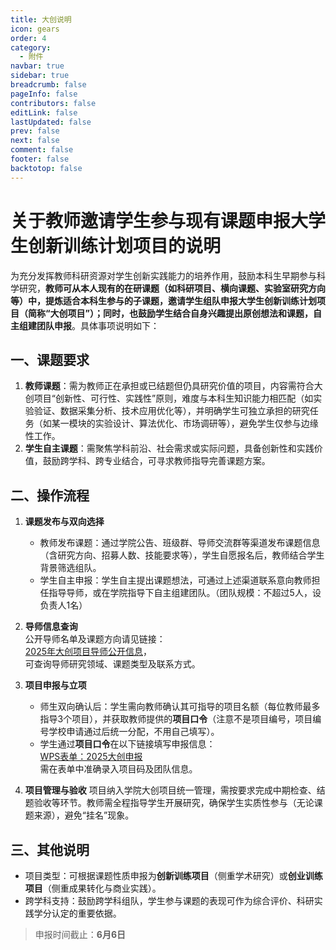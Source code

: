 ```yaml
---
title: 大创说明
icon: gears
order: 4
category:
  - 附件
navbar: true
sidebar: true
breadcrumb: false
pageInfo: false
contributors: false
editLink: false
lastUpdated: false
prev: false
next: false
comment: false
footer: false
backtotop: false
---
```


# 关于教师邀请学生参与现有课题申报大学生创新训练计划项目的说明

为充分发挥教师科研资源对学生创新实践能力的培养作用，鼓励本科生早期参与科学研究，**教师可从本人现有的在研课题（如科研项目、横向课题、实验室研究方向等）中，提炼适合本科生参与的子课题，邀请学生组队申报大学生创新训练计划项目（简称“大创项目”）；同时，也鼓励学生结合自身兴趣提出原创想法和课题，自主组建团队申报**。具体事项说明如下：

## 一、课题要求

1. **教师课题**：需为教师正在承担或已结题但仍具研究价值的项目，内容需符合大创项目“创新性、可行性、实践性”原则，难度与本科生知识能力相匹配（如实验验证、数据采集分析、技术应用优化等），并明确学生可独立承担的研究任务（如某一模块的实验设计、算法优化、市场调研等），避免学生仅参与边缘性工作。
2. **学生自主课题**：需聚焦学科前沿、社会需求或实际问题，具备创新性和实践价值，鼓励跨学科、跨专业结合，可寻求教师指导完善课题方案。

## 二、操作流程

1. **课题发布与双向选择**
   - 教师发布课题：通过学院公告、班级群、导师交流群等渠道发布课题信息（含研究方向、招募人数、技能要求等），学生自愿报名后，教师结合学生背景筛选组队。
   - 学生自主申报：学生自主提出课题想法，可通过上述渠道联系意向教师担任指导导师，或在学院指导下自主组建团队。（团队规模：不超过5人，设负责人1名）

2. **导师信息查询**  
   公开导师名单及课题方向请见链接：  
   [2025年大创项目导师公开信息](https://gitee.com/AI3DPrintCenter/Intro/blob/master/%E5%A4%A7%E5%88%9B%E7%94%B3%E6%8A%A5/2025%E5%B9%B4%E7%94%B3%E6%8A%A5/2025%E5%AF%BC%E5%B8%88%E5%85%AC%E5%BC%80%E4%BF%A1%E6%81%AF.md)，  
   可查询导师研究领域、课题类型及联系方式。

3. **项目申报与立项**
   - 师生双向确认后：学生需向教师确认其可指导的项目名额（每位教师最多指导3个项目），并获取教师提供的**项目口令**（注意不是项目编号，项目编号学校申请通过后统一分配，不用自己填写）。
   - 学生通过**项目口令**在以下链接填写申报信息：  
     [WPS表单：2025大创申报](https://f.wps.cn/g/OP6kumtM/)  
     需在表单中准确录入项目码及团队信息。

4. **项目管理与验收**
   项目纳入学院大创项目统一管理，需按要求完成中期检查、结题验收等环节。教师需全程指导学生开展研究，确保学生实质性参与（无论课题来源），避免“挂名”现象。

## 三、其他说明

- 项目类型：可根据课题性质申报为**创新训练项目**（侧重学术研究）或**创业训练项目**（侧重成果转化与商业实践）。
- 跨学科支持：鼓励跨学科组队，学生参与课题的表现可作为综合评价、科研实践学分认定的重要依据。

> 申报时间截止：**6月6日**

